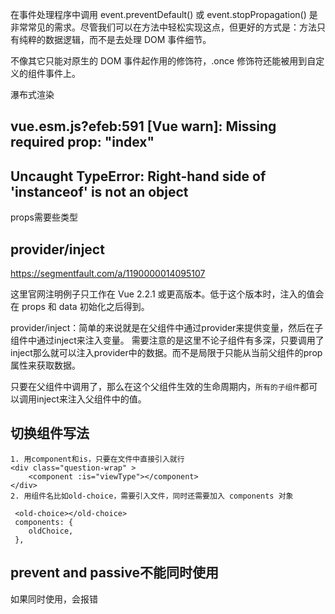 在事件处理程序中调用 event.preventDefault() 或 event.stopPropagation() 是非常常见的需求。尽管我们可以在方法中轻松实现这点，但更好的方式是：方法只有纯粹的数据逻辑，而不是去处理 DOM 事件细节。

不像其它只能对原生的 DOM 事件起作用的修饰符，.once 修饰符还能被用到自定义的组件事件上。

瀑布式渲染

## vue.esm.js?efeb:591 [Vue warn]: Missing required prop: "index"

## Uncaught TypeError: Right-hand side of 'instanceof' is not an object
props需要些类型

## provider/inject
https://segmentfault.com/a/1190000014095107

这里官网注明例子只工作在 Vue 2.2.1 或更高版本。低于这个版本时，注入的值会在 props 和 data 初始化之后得到。

provider/inject：简单的来说就是在父组件中通过provider来提供变量，然后在子组件中通过inject来注入变量。
需要注意的是这里不论子组件有多深，只要调用了inject那么就可以注入provider中的数据。而不是局限于只能从当前父组件的prop属性来获取数据。

只要在父组件中调用了，那么在这个父组件生效的生命周期内，`所有的子组件`都可以调用inject来注入父组件中的值。

## 切换组件写法
```
1. 用component和is，只要在文件中直接引入就行
<div class="question-wrap" >
    <component :is="viewType"></component>
</div>
2. 用组件名比如old-choice，需要引入文件，同时还需要加入 components 对象

 <old-choice></old-choice> 
 components: {  
    oldChoice, 
 }, 
```

## prevent and passive不能同时使用
如果同时使用，会报错